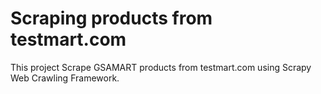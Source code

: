 # Scraping products from testmart.com

This project Scrape GSAMART products from testmart.com using Scrapy Web Crawling Framework.